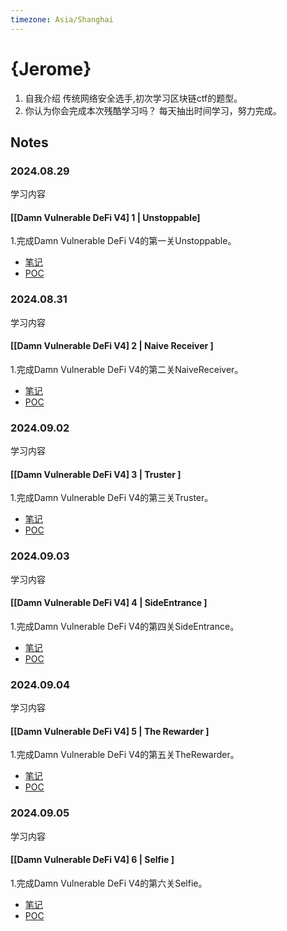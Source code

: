 ```yaml
---
timezone: Asia/Shanghai
---
```


# {Jerome}
1. 自我介绍
传统网络安全选手,初次学习区块链ctf的题型。
2. 你认为你会完成本次残酷学习吗？
每天抽出时间学习，努力完成。

## Notes

<!-- Content_START -->

### 2024.08.29
学习内容
#### [[Damn Vulnerable DeFi V4] 1 | Unstoppable]
1.完成Damn Vulnerable DeFi V4的第一关Unstoppable。
- [笔记](./Writeup/Jerome/A-DamnVulnerableDeFi/Unstoppable/Unstoppable.md)
- [POC](./Writeup/Jerome/A-DamnVulnerableDeFi/Unstoppable/Unstoppable.t.sol)

### 2024.08.31
学习内容
#### [[Damn Vulnerable DeFi V4] 2 | Naive Receiver ]
1.完成Damn Vulnerable DeFi V4的第二关NaiveReceiver。
- [笔记](./Writeup/Jerome/A-DamnVulnerableDeFi/Naivereceiver/NaiveReceiver.md)
- [POC](./Writeup/Jerome/A-DamnVulnerableDeFi/Naivereceiver/NaiveReceiver.t.sol)

### 2024.09.02
学习内容
#### [[Damn Vulnerable DeFi V4] 3 | Truster ]
1.完成Damn Vulnerable DeFi V4的第三关Truster。
- [笔记](./Writeup/Jerome/A-DamnVulnerableDeFi/Truster/Truster.md)
- [POC](./Writeup/Jerome/A-DamnVulnerableDeFi/Truster/Truster.t.sol)

### 2024.09.03
学习内容
#### [[Damn Vulnerable DeFi V4] 4 | SideEntrance ]
1.完成Damn Vulnerable DeFi V4的第四关SideEntrance。
- [笔记](./Writeup/Jerome/A-DamnVulnerableDeFi/SideEntrance/SideEntrance.md)
- [POC](./Writeup/Jerome/A-DamnVulnerableDeFi/SideEntrance/SideEntrance.t.sol)

### 2024.09.04
学习内容
#### [[Damn Vulnerable DeFi V4] 5 | The Rewarder ]
1.完成Damn Vulnerable DeFi V4的第五关TheRewarder。
- [笔记](./Writeup/Jerome/A-DamnVulnerableDeFi/TheRewarder/TheRewarder.md)
- [POC](./Writeup/Jerome/A-DamnVulnerableDeFi/TheRewarder/TheRewarder.t.sol)

### 2024.09.05
学习内容
#### [[Damn Vulnerable DeFi V4] 6 | Selfie ]
1.完成Damn Vulnerable DeFi V4的第六关Selfie。
- [笔记](./Writeup/Jerome/A-DamnVulnerableDeFi/Selfie/Selfie.md)
- [POC](./Writeup/Jerome/A-DamnVulnerableDeFi/Selfie/Selfie.t.sol)

<!-- Content_END -->
